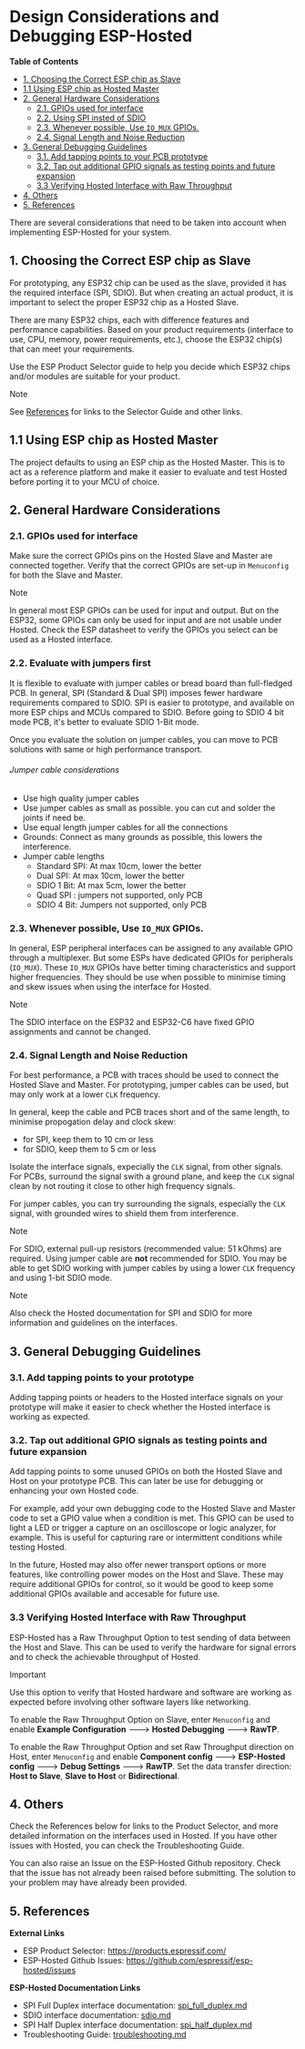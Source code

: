 # Design Considerations and Debugging ESP-Hosted

**Table of Contents**

- [1. Choosing the Correct ESP chip as Slave](#1-choosing-the-correct-esp-chip-as-slave)
- [1.1 Using ESP chip as Hosted Master](#11-using-esp-chip-as-hosted-master)
- [2. General Hardware Considerations](#2-general-hardware-considerations)
  - [2.1. GPIOs used for interface](#21-gpios-used-for-interface)
  - [2.2. Using SPI insted of SDIO](#22-using-spi-insted-of-sdio)
  - [2.3. Whenever possible, Use `IO_MUX` GPIOs.](#23-whenever-possible-use-io_mux-gpios)
  - [2.4. Signal Length and Noise Reduction](#24-signal-length-and-noise-reduction)
- [3. General Debugging Guidelines](#3-general-debugging-guidelines)
  - [3.1. Add tapping points to your PCB prototype](#31-add-tapping-points-to-your-pcb-prototype)
  - [3.2. Tap out additional GPIO signals as testing points and future expansion](#32-tap-out-additional-gpio-signals-as-testing-points-and-future-expansion)
  - [3.3 Verifying Hosted Interface with Raw Throughput](#33-verifying-hosted-interface-with-raw-throughput)
- [4. Others](#4-others)
- [5. References](#5-references)

There are several considerations that need to be taken into account
when implementing ESP-Hosted for your system.

## 1. Choosing the Correct ESP chip as Slave

For prototyping, any ESP32 chip can be used as the slave, provided it
has the required interface (SPI, SDIO). But when creating an actual
product, it is important to select the proper ESP32 chip as a Hosted
Slave.

There are many ESP32 chips, each with difference features and
performance capabilities. Based on your product requirements
(interface to use, CPU, memory, power requirements, etc.), choose the
ESP32 chip(s) that can meet your requirements.

Use the ESP Product Selector guide to help you decide which ESP32
chips and/or modules are suitable for your product.

> [!NOTE]
> See [References](#5-references) for links to the Selector Guide
> and other links.

## 1.1 Using ESP chip as Hosted Master

The project defaults to using an ESP chip as the Hosted Master. This
is to act as a reference platform and make it easier to evaluate and
test Hosted before porting it to your MCU of choice.

## 2. General Hardware Considerations

### 2.1. GPIOs used for interface

Make sure the correct GPIOs pins on the Hosted Slave and Master are
connected together. Verify that the correct GPIOs are set-up in
`Menuconfig` for both the Slave and Master.

> [!NOTE]
> In general most ESP GPIOs can be used for input and output. But on
> the ESP32, some GPIOs can only be used for input and are not usable
> under Hosted. Check the ESP datasheet to verify the GPIOs you select
> can be used as a Hosted interface.

### 2.2. Evaluate with jumpers first

It is flexible to evaluate with jumper cables or bread board than full-fledged PCB.
In general, SPI (Standard & Dual SPI) imposes fewer hardware requirements compared to
SDIO. SPI is easier to prototype, and available on more ESP chips and
MCUs compared to SDIO.
Before going to SDIO 4 bit mode PCB, it's better to evaluate SDIO 1-Bit mode.

Once you evaluate the solution on jumper cables, you can move to PCB solutions with same or high performance transport.

###### Jumper cable considerations
- Use high quality jumper cables
- Use jumper cables as small as possible. you can cut and solder the joints if need be.
- Use equal length jumper cables for all the connections
- Grounds: Connect as many grounds as possible, this lowers the interference.
- Jumper cable lengths
  - Standard SPI: At max 10cm, lower the better
  - Dual SPI: At max 10cm, lower the better
  - SDIO 1 Bit: At max 5cm, lower the better
  - Quad SPI : jumpers not supported, only PCB
  - SDIO 4 Bit: Jumpers not supported, only PCB

### 2.3. Whenever possible, Use `IO_MUX` GPIOs.

In general, ESP peripheral interfaces can be assigned to any available
GPIO through a multiplexer. But some ESPs have dedicated GPIOs for
peripherals (`IO_MUX`). These `IO_MUX` GPIOs have better timing
characteristics and support higher frequencies. They should be use
when possible to minimise timing and skew issues when using the
interface for Hosted.

> [!NOTE]
> The SDIO interface on the ESP32 and ESP32-C6 have fixed GPIO
> assignments and cannot be changed.

### 2.4. Signal Length and Noise Reduction

For best performance, a PCB with traces should be used to connect the
Hosted Slave and Master. For prototyping, jumper cables can be used,
but may only work at a lower `CLK` frequency.

In general, keep the cable and PCB traces short and of the same
length, to minimise propogation delay and clock skew:

- for SPI, keep them to 10 cm or less
- for SDIO, keep them to 5 cm or less

Isolate the interface signals, expecially the `CLK` signal, from other
signals. For PCBs, surround the signal swith a ground plane, and keep
the `CLK` signal clean by not routing it close to other high frequency
signals.

For jumper cables, you can try surrounding the signals, especially the
`CLK` signal, with grounded wires to shield them from interference.

> [!NOTE]
> For SDIO, external pull-up resistors (recommended value: 51 kOhms)
> are required. Using jumper cable are **not** recommended for SDIO. You
> may be able to get SDIO working with jumper cables by using a lower
> `CLK` frequency and using 1-bit SDIO mode.

> [!NOTE]
> Also check the Hosted documentation for SPI and SDIO for more
> information and guidelines on the interfaces.

## 3. General Debugging Guidelines

### 3.1. Add tapping points to your prototype

Adding tapping points or headers to the Hosted interface signals on
your prototype will make it easier to check whether the Hosted
interface is working as expected.

### 3.2. Tap out additional GPIO signals as testing points and future expansion

Add tapping points to some unused GPIOs on both the Hosted Slave and
Host on your prototype PCB. This can later be use for debugging or
enhancing your own Hosted code.

For example, add your own debugging code to the Hosted Slave and
Master code to set a GPIO value when a condition is met. This GPIO can
be used to light a LED or trigger a capture on an oscilloscope or
logic analyzer, for example. This is useful for capturing rare or
intermittent conditions while testing Hosted.

In the future, Hosted may also offer newer transport options or more features, like controlling
power modes on the Host and Slave. These may require additional GPIOs
for control, so it would be good to keep some additional GPIOs
available and accesable for future use.

### 3.3 Verifying Hosted Interface with Raw Throughput

ESP-Hosted has a Raw Throughput Option to test sending of data between
the Host and Slave. This can be used to verify the hardware for signal
errors and to check the achievable throughput of Hosted.

> [!IMPORTANT]
> Use this option to verify that Hosted hardware and software are
> working as expected before involving other software layers like
> networking.

To enable the Raw Throughput Option on Slave, enter `Menuconfig` and
enable **Example Configuration** ---> **Hosted Debugging** --->
**RawTP**.

To enable the Raw Throughput Option and set Raw Throughput direction
on Host, enter `Menuconfig` and enable **Component config** --->
**ESP-Hosted config** ---> **Debug Settings** ---> **RawTP**. Set
the data transfer direction: **Host to Slave**, **Slave to Host** or
**Bidirectional**.

## 4. Others

Check the References below for links to the Product Selector, and more
detailed information on the interfaces used in Hosted. If you have
other issues with Hosted, you can check the Troubleshooting Guide.

You can also raise an Issue on the ESP-Hosted Github repository. Check
that the issue has not already been raised before submitting. The
solution to your problem may have already been provided.

## 5. References

**External Links**

- ESP Product Selector: https://products.espressif.com/
- ESP-Hosted Github Issues: https://github.com/espressif/esp-hosted/issues

**ESP-Hosted Documentation Links**

- SPI Full Duplex interface documentation: [spi_full_duplex.md](spi_full_duplex.md)
- SDIO interface documentation: [sdio.md](sdio.md)
- SPI Half Duplex interface documentation: [spi_half_duplex.md](spi_half_duplex.md)
- Troubleshooting Guide: [troubleshooting.md](troubleshooting.md)
